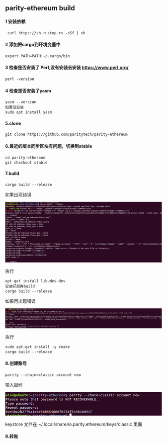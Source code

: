 ## parity-ethereum build

#### 1 安装依赖

```shell
 curl https://sh.rustup.rs -sSf | sh
```

#### 2 添加把cargo到环境变量中

````shell
export PATH=PATH:~/.cargo/bin
````

#### 3 检查是否安装了 Perl,没有安装去安装 <https://www.perl.org/>

```shell
perl -version
```

#### 4 检查是否安装了yasm

```shell
yasm --version
如果没安装
sudo apt install yasm
```

#### 5.clone 

````shell
git clone https://github.com/paritytech/parity-ethereum
````

#### 6.最近的版本同步区块有问题，切换到stable 
````shell
cd parity-ethereum
git checkout stable
````

#### 7.build

```shell
cargo build --release
```

如果出现错误

![Alt text](./picture/1.png)

执行 

```shell
apt-get install libudev-dev
安装好后再build
cargo build --release
```

如果再出现错误

![Alt text](./picture/2.png)

执行

```shell
sudo apt-get install -y cmake
cargo build --release
```

#### 8.创建账号

```
parity --chain=classic account new 
```

输入密码

![Alt text](./picture/4.png)

keystore 文件在 ~/.local/share/io.parity.ethereum/keys/classic 里面

#### 9.转账

```

```

